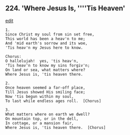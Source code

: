 
## 224.  'Where Jesus Is, ''''Tis Heaven'
[edit](https://docs.google.com/document/d/1pZPXlyZAUXD2Jz5jwgeARgxCS1%2DoQ0pW/edit?mode=html)



    1.
    Since Christ my soul from sin set free,
    This world has been a heav'n to me;
    And 'mid earth's sorrow and its woe,
    'Tis heav'n my Jesus here to know.

    Chorus:
    O hallelujah!  yes, 'tis heav'n,
    'Tis heav'n to know my sins forgiv'n;
    On land or sea, what matters where?
    Where Jesus is, 'tis heaven there.

    2.
    Once heaven seemed a far-off place,
    Till Jesus showed His smiling face;
    Now 'tis begun within my soul,
    To last while endless ages roll.  [Chorus]

    3.
    What matters where on earth we dwell?
    On mountain top, or in the dell,
    In cottage, or a mansion fair,
    Where Jesus is, 'tis heaven there.  [Chorus]
